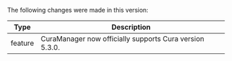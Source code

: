 The following changes were made in this version:

| Type | Description |
| ---- | ----------- |
| feature | CuraManager now officially supports Cura version 5.3.0. |

[comment]: # (Use one of the following types: feature, bugfix, tech)